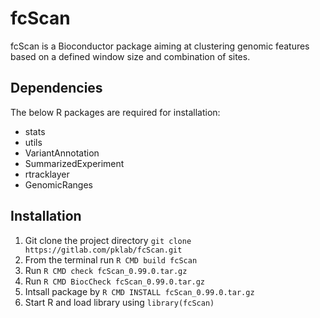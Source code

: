 fcScan
======

fcScan is a Bioconductor package aiming at clustering genomic features based on a defined window size and combination of sites.

Dependencies
-----------

The below R packages are required for installation:

+ stats
+ utils
+ VariantAnnotation
+ SummarizedExperiment
+ rtracklayer
+ GenomicRanges

Installation
------------

1. Git clone the project directory `git clone https://gitlab.com/pklab/fcScan.git`
2. From the terminal run `R CMD build fcScan`
3. Run `R CMD check fcScan_0.99.0.tar.gz`
4. Run  `R CMD BiocCheck fcScan_0.99.0.tar.gz`
5. Intsall package by `R CMD INSTALL fcScan_0.99.0.tar.gz`
6. Start R and load library using `library(fcScan)`



